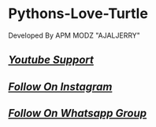 # Pythons-Love-Turtle
Developed By APM MODZ "AJALJERRY"



## _[Youtube Support](https://youtube.com/c/APMMODZ)_


## _[Follow On Instagram](https://instagram.com/Ajuzz_pc)_
  
  
## _[Follow On Whatsapp Group](https://chat.whatsapp.com/IBK2I44EHgHFPuTsv5K40I)_



